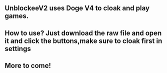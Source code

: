 UnblockeeV2 uses Doge V4 to cloak and play games. 
-
How to use? Just download the raw file and open it and click the buttons,make sure to cloak first in settings 
-
More to come!
-
